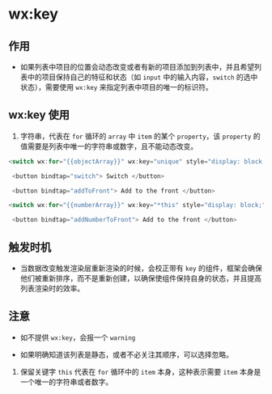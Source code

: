 # wx:key

## 作用

  - 如果列表中项目的位置会动态改变或者有新的项目添加到列表中，并且希望列表中的项目保持自己的特征和状态（如 `input` 中的输入内容，`switch` 的选中状态），需要使用 `wx:key` 来指定列表中项目的唯一的标识符。

## wx:key 使用

1.  字符串，代表在 `for` 循环的 `array` 中 `item` 的某个 `property`，该 `property` 的值需要是列表中唯一的字符串或数字，且不能动态改变。

```javascript
<switch wx:for="{{objectArray}}" wx:key="unique" style="display: block;"> {{item.id}} </switch>

 <button bindtap="switch"> Switch </button>

 <button bindtap="addToFront"> Add to the front </button>

```

```javascript
<switch wx:for="{{numberArray}}" wx:key="*this" style="display: block;"> {{item}} </switch>

 <button bindtap="addNumberToFront"> Add to the front </button>

```

## 触发时机

  - 当数据改变触发渲染层重新渲染的时候，会校正带有 `key` 的组件，框架会确保他们被重新排序，而不是重新创建，以确保使组件保持自身的状态，并且提高列表渲染时的效率。

## 注意

  - 如不提供 `wx:key`，会报一个 `warning`

  - 如果明确知道该列表是静态，或者不必关注其顺序，可以选择忽略。

1.  保留关键字 `this` 代表在 `for` 循环中的 `item` 本身，这种表示需要 `item` 本身是一个唯一的字符串或者数字。

